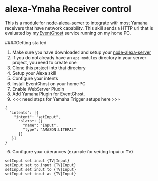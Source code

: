 # alexa-Ymaha Receiver control

This is a module for [node-alexa-server](https://github.com/bbrookfield/node-alexa-server) to integrate with most Yamaha receivers that have network capability.
This skill sends a HTTP url that is evaluated by my  [EventGhost](https:www.eventghost.org) service running on my home PC.

####Getting started
1. Make sure you have downloaded and setup your [node-alexa-server](https://github.com/bbrookfield/node-alexa-server)
2. If you do not already have an `app_modules` directory in your server project, you need to create one
3. Clone this project into that directory
4. Setup your Alexa skill
5. Configure your intents
6. Install EventGhost on your home PC
7. Enable WebServer Plugin
7. Add Yamaha Plugin for EventGhost.
8.  <<< need steps for Yamaha Trigger setups here >>>



  
  ```
  {
    "intents": [{
      "intent": "setInput",
        "slots": [{
          "name": "Input",
          "type": "AMAZON.LITERAL"
        }]
     }]
  }
  ```
6. Configure your utterances (example for setting input to TV)

  ```
setInput set input {TV|Input}
setInput set to input {TV|Input}
setInput set input to {TV|Input}
setInput set input as {TV|Input}
  ```
